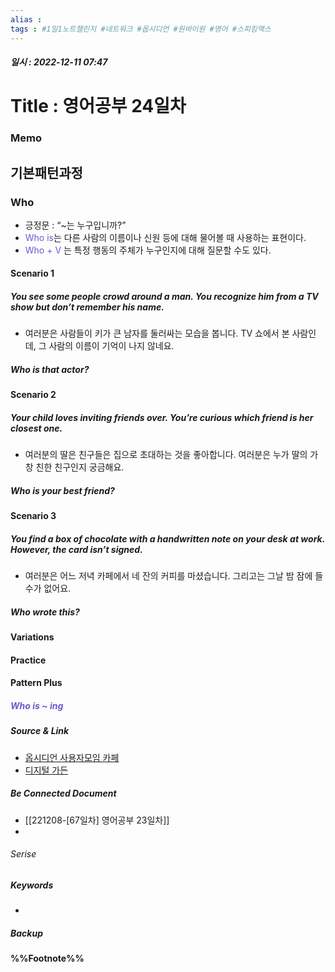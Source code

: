 ```yaml
---
alias : 
tags : #1일1노트챌린지 #네트워크 #옵시디언 #원바이원 #영어 #스피킹맥스
---
```


##### 일시 : 2022-12-11 07:47

# Title : 영어공부 24일차

### Memo

## 기본패턴과정

### Who
- 긍정문 : “~는 누구입니까?”
- <font color="SlateBlue">Who is</font>는 다른 사람의 이름이나 신원 등에 대해 물어볼 때 사용하는 표현이다.
- <font color="SlateBlue">Who + V </font>는 특정 행동의 주체가 누구인지에 대해 질문할 수도 있다.

#### Scenario 1

##### You see some people crowd around a man. You recognize him from a TV show but don’t remember his name.
- 여러분은 사람들이 키가 큰 남자를 둘러싸는 모습을 봅니다. TV 쇼에서 본 사람인데, 그 사람의 이름이 기억이 나지 않네요.

##### Who is that actor?

#### Scenario 2

##### Your child loves inviting friends over. You’re curious which friend is her closest one.
- 여러분의 딸은 친구들은 집으로 초대하는 것을 좋아합니다. 여러분은 누가 딸의 가창 친한 친구인지 궁금해요.

##### Who is your best friend?

#### Scenario 3

##### You find a box of chocolate with a handwritten note on your desk at work. However, the card isn’t signed.
- 여러분은 어느 저녁 카페에서 네 잔의 커피를 마셨습니다. 그리고는 그날 밤 잠에 들 수가 없어요.

##### Who wrote this?

#### Variations

#### Practice

#### Pattern Plus

##### <font color="SlateBlue">Who is ~ ing</font>

##### Source & Link
- [옵시디언 사용자모임 카페](https://cafe.naver.com/obsidianary/2721)
- [디지털 가든](https://chunghasull.netlify.app/221211-68일차-영어공부-24일차)

##### Be Connected Document
- [[221208-[67일차] 영어공부 23일차]]
- 

###### Serise


##### Keywords
- 

##### Backup


#### %%Footnote%%

[^1]: 
[^2]: 
[^3]: 
[^4]: 
[^5]: 
[^6]: 
[^7]: 
[^8]: 
[^9]: 